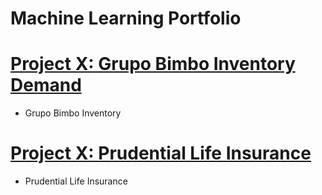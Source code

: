 # Machine Learning Portfolio

# [Project X: Grupo Bimbo Inventory Demand](https://github.com/ofigue/GrupoBimboInventoryDemand)

* Grupo Bimbo Inventory

# [Project X: Prudential Life Insurance](https://github.com/ofigue/PrudentialLifeInsurance)

* Prudential Life Insurance

